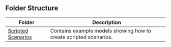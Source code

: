 ## Folder Structure
| Folder | Description |
| - | - |
| [Scripted Scenarios](scripted_scenarios)|Contains example models showing how to create scripted scenarios.|